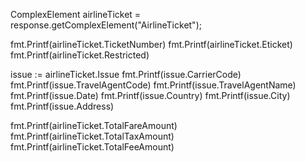 ComplexElement airlineTicket = response.getComplexElement("AirlineTicket");

fmt.Printf(airlineTicket.TicketNumber)
fmt.Printf(airlineTicket.Eticket)
fmt.Printf(airlineTicket.Restricted)

issue := airlineTicket.Issue
fmt.Printf(issue.CarrierCode)
fmt.Printf(issue.TravelAgentCode)
fmt.Printf(issue.TravelAgentName)
fmt.Printf(issue.Date)
fmt.Printf(issue.Country)
fmt.Printf(issue.City)
fmt.Printf(issue.Address)

fmt.Printf(airlineTicket.TotalFareAmount)
fmt.Printf(airlineTicket.TotalTaxAmount)
fmt.Printf(airlineTicket.TotalFeeAmount)

